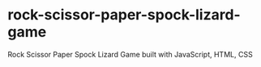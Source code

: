 # rock-scissor-paper-spock-lizard-game
Rock Scissor Paper Spock Lizard Game built with JavaScript, HTML, CSS
